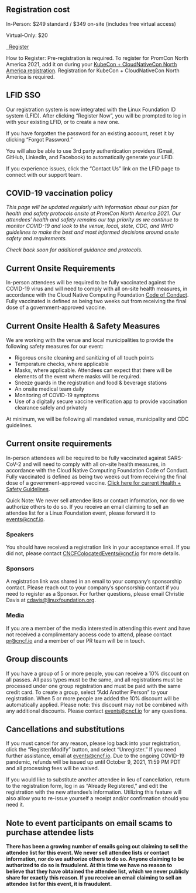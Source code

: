 ## Registration cost

In-Person: $249 standard / $349 on-site (includes free virtual access)

Virtual-Only: $20

<a class="btn btn-lg btn-default" href="https://events.linuxfoundation.org/kubecon-cloudnativecon-north-america/register/" target="_blank" role="button">
  <i class="fa fa-briefcase"></i>&nbsp;&nbsp;Register
</a>

How to Register: Pre-registration is required. To register for PromCon North America 2021, add it on during your [KubeCon + CloudNativeCon North America registration](https://events.linuxfoundation.org/kubecon-cloudnativecon-north-america/register/). Registration for KubeCon + CloudNativeCon North America is required.

## LFID SSO

Our registration system is now integrated with the Linux Foundation ID system (LFID). After clicking “Register Now”, you will be prompted to log in with your existing LFID, or to create a new one.

If you have forgotten the password for an existing account, reset it by clicking “Forgot Password.”

You will also be able to use 3rd party authentication providers (Gmail, GitHub, LinkedIn, and Facebook) to automatically generate your LFID.

If you experience issues, click the “Contact Us” link on the LFID page to connect with our support team.

## COVID-19 vaccination policy

*This page will be updated regularly with information about our plan for health
and safety protocols onsite at PromCon North America 2021.  Our attendees’
health and safety remains our top priority as we continue to monitor COVID-19
and look to the venue, local, state, CDC, and WHO guidelines to make the best
and most informed decisions around onsite safety and requirements.*

*Check back soon for additional guidance and protocols.*

## Current Onsite Requirements

In-person attendees will be required to be fully vaccinated against the COVID-19
virus and will need to comply with all on-site health measures, in accordance
with the Cloud Native Computing Foundation [Code of
Conduct](https://events.linuxfoundation.org/kubecon-cloudnativecon-north-america/attend/code-of-conduct/).
Fully vaccinated is defined as being two weeks out from receiving the final dose
of a government-approved vaccine.

## Current Onsite Health & Safety Measures

We are working with the venue and local municipalities to provide the following
safety measures for our event:

- Rigorous onsite cleaning and sanitizing of all touch points
- Temperature checks, where applicable
- Masks, where applicable. Attendees can expect that there will be elements of
  the event where masks will be required.
- Sneeze guards in the registration and food & beverage stations
- An onsite medical team daily
- Monitoring of COVID-19 symptoms
- Use of a digitally secure vaccine verification app to provide vaccination
  clearance safely and privately

At minimum, we will be following all mandated venue, municipality and CDC
guidelines.

## Current onsite requirements

In-person attendees will be required to be fully vaccinated against SARS-CoV-2 and will need to comply with all on-site health measures, in accordance with the Cloud Native Computing Foundation Code of Conduct. Fully vaccinated is defined as being two weeks out from receiving the final dose of a government-approved vaccine. [Click here for current Health + Safety Guidelines](https://promcon.io/2021-losangeles/safety/).

Quick Note: We never sell attendee lists or contact information, nor do we authorize others to do so. If you receive an email claiming to sell an attendee list for a Linux Foundation event, please forward it to events@cncf.io. 

### Speakers

You should have received a registration link in your acceptance email. If you did not, please contact CNCFColocatedEvents@cncf.io for more details.

### Sponsors

A registration link was shared in an email to your company’s sponsorship contact. Please reach out to your company’s sponsorship contact if you need to register as a Sponsor. For further questions, please email Christie Davis at cdavis@linuxfoundation.org.

### Media

If you are a member of the media interested in attending this event and have not received a complimentary access code to attend, please contact pr@cncf.io and a member of our PR team will be in touch.

## Group discounts

If you have a group of 5 or more people, you can receive a 10% discount on all passes. All pass types must be the same, and all registrations must be processed under one group registration and must be paid with the same credit card. To create a group, select “Add Another Person” to your registration. When 5 or more people are added the 10% discount will be automatically applied. Please note: this discount may not be combined with any additional discounts. Please contact events@cncf.io for any questions.

## Cancellations and substitutions

If you must cancel for any reason, please log back into your registration, click the “Register/Modify” button, and select “Unregister.” If you need further assistance, email at events@cncf.io. Due to the ongoing COVID-19 pandemic, refunds will be issued up until October 9, 2021, 11:59 PM PDT and all processing fees will be waived.

If you would like to substitute another attendee in lieu of cancellation, return to the registration form, log in as “Already Registered,” and edit the registration with the new attendee’s information. Utilizing this feature will also allow you to re-issue yourself a receipt and/or confirmation should you need it.


## Note to event participants on email scams to purchase attendee lists

**There has been a growing number of emails going out claiming to sell the attendee list for this event. We never sell attendee lists or contact information, nor do we authorize others to do so. Anyone claiming to be authorized to do so is fraudulent. At this time we have no reason to believe that they have obtained the attendee list, which we never publicly share for exactly this reason. If you receive an email claiming to sell an attendee list for this event, it is fraudulent.**
